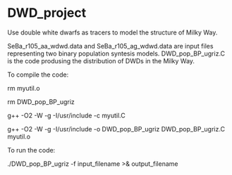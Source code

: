 # DWD_project
Use double white dwarfs as tracers to model the structure of Milky Way.

SeBa_r105_aa_wdwd.data and SeBa_r105_ag_wdwd.data are input files representing two binary population syntesis models.
DWD_pop_BP_ugriz.C is the code produsing the distribution of DWDs in the Milky Way.

To compile the code: 

rm myutil.o

rm DWD_pop_BP_ugriz

g++ -O2 -W -g -I/usr/include -c myutil.C

g++ -O2 -W -g -I/usr/include -o DWD_pop_BP_ugriz DWD_pop_BP_ugriz.C myutil.o


To run the code:

./DWD_pop_BP_ugriz -f input_filename >& output_filename
